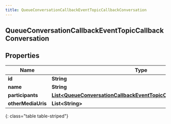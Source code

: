 ```yaml
---
title: QueueConversationCallbackEventTopicCallbackConversation
---
```


## QueueConversationCallbackEventTopicCallbackConversation

## Properties

| Name               | Type                                                                                                                                                               | Description | Notes      |
| ------------------ | ------------------------------------------------------------------------------------------------------------------------------------------------------------------ | ----------- | ---------- |
| **id**             | <!----><!---->**String**<!---->                                                                                                                                    |             | [optional] |
| **name**           | <!----><!---->**String**<!---->                                                                                                                                    |             | [optional] |
| **participants**   | <!----><!---->[**List&lt;QueueConversationCallbackEventTopicCallbackMediaParticipant&gt;**](QueueConversationCallbackEventTopicCallbackMediaParticipant.md)<!----> |             | [optional] |
| **otherMediaUris** | <!----><!---->**List&lt;String&gt;**<!---->                                                                                                                        |             | [optional] |

{: class="table table-striped"}
